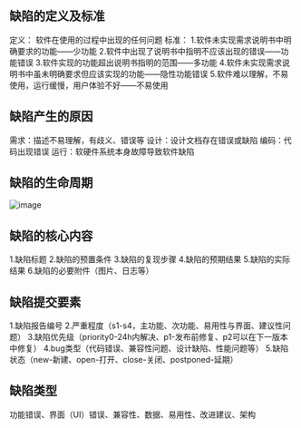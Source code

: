 ## 缺陷的定义及标准
定义：
软件在使用的过程中出现的任何问题
标准：
1.软件未实现需求说明书中明确要求的功能——少功能
2.软件中出现了说明书中指明不应该出现的错误——功能错误
3.软件实现的功能超出说明书指明的范围——多功能
4.软件未实现需求说明书中虽未明确要求但应该实现的功能——隐性功能错误
5.软件难以理解，不易使用，运行缓慢，用户体验不好——不易使用
## 缺陷产生的原因
需求：描述不易理解，有歧义、错误等
设计：设计文档存在错误或缺陷
编码：代码出现错误
运行：软硬件系统本身故障导致软件缺陷
## 缺陷的生命周期
![image](https://github.com/user-attachments/assets/e0539a53-5b7a-410b-bdef-47278d992797)
## 缺陷的核心内容
1.缺陷标题
2.缺陷的预置条件
3.缺陷的复现步骤
4.缺陷的预期结果
5.缺陷的实际结果
6.缺陷的必要附件（图片、日志等）
## 缺陷提交要素
1.缺陷报告编号
2.严重程度（s1-s4，主功能、次功能、易用性与界面、建议性问题）
3.缺陷优先级（priority0-24h内解决、p1-发布前修复、p2可以在下一版本中修复）
4.bug类型（代码错误、兼容性问题、设计缺陷、性能问题等）
5.缺陷状态（new-新建、open-打开、close-关闭、postponed-延期）
## 缺陷类型
功能错误、界面（UI）错误、兼容性、数据、易用性、改进建议、架构